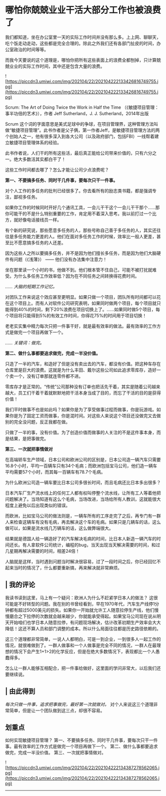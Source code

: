 # 哪怕你兢兢业业干活大部分工作也被浪费了

我们都知道，坐在办公室里一天的实际工作时间并没有那么多。上上网、聊聊天，吃个饭走动走动，这些都是完全合理的。除此之外我们还有各部门扯皮的时间，办公室政治的时间等等。

而我今天要说的这个道理是，哪怕你把所有这些表面上的浪费全都刨掉，只计算兢兢业业的实际工作时间，其中还是包含大量的浪费。

![https://piccdn3.umiwi.com/img/202104/22/202104222133426816749755.jpg](https://piccdn3.umiwi.com/img/202104/22/202104222133426816749755.jpg)

Scrum: The Art of Doing Twice the Work in Half the Time （《敏捷项目管理：事半功倍的艺术》），作者 Jeff Sutherland，J. J. Sutherland，2014年出版

Scrum 这个词的字面意思是美式足球中的争球，在项目管理界，这种管理方法叫做“敏捷项目管理”。此书作者是父子俩，第一作者Jeff，是敏捷项目管理方法的两个创始人之一，他有很多深入到各大公司（以及政府部门，包括FBI）一线帮着建立敏捷项目管理体系的经验。

此书作者说，人们干的所有这些活，最后真正能给公司带来价值的，只有六分之一。绝大多数活其实都白干了！

这些工作时间都去哪了？怎么才能让公司少点浪费呢？

 **第一、不要搞多任务、同时干几件事，要每次只干一件事。**

对个人工作的多任务的批判已经很多了。你去看所有的励志类书籍，都是强调专注，鄙视多任务。

如果你工作的时候同时开好几个通讯工具，一会儿干干这个一会儿干干那个……那你可能干的不是什么特别重要的工作，肯定用不着深入思考。我以前打过一个比方，就好像电话接线员一样。

有个新的研究说，那些愿意多任务的人，那些号称自己善于多任务的人，其实还往往是多任务能力更差的人。他们在面对多任务工作的时候，效率比一般人更差，甚至比不愿意搞多任务的人还差。

因为这些人之所以要搞多任务，并不是因为他们擅长多任务，而是因为他们大脑硬件有问题（《浅薄》） —— 他们没有办法集中注意力！

坐在那里读一个小时的书，他做不到。他们根本管不住自己，可能不被打扰就难受。为什么多任务工作效率低？因为在不同任务之间转换得花费时间。

 *……*  *大脑的短期工作记忆。*

对团队工作来说这个效应甚至更明显。如果只做一个项目，团队所有时间都可以花在这个项目上。而有人对软件公司研究表明，如果同时做两个项目，每个项目就只能得到40%的时间，剩下20%浪费在项目切换上了。……如果同时做5个项目，每个项目将只能得到5%的有效工作时间，你得花75%的时间用于项目切换！

老老实实集中精力每次只把一件事干好，就是最有效率的做法。最有效率的工作方式是做完一个项目再做下一个。

 *……*  *关键词：做完。*

 **第二、做什么事都要追求做完，完成一半没价值。**

只造了一半的汽车，和造好了但是没有卖出去的汽车，都没有价值。把这种车存在仓库里是巨大的浪费。这就是为什么丰田、戴尔这些公司如此追求零库存，造好一个卖一个，没有订单那就连零件都不进。

零库存才是正常的。“传统”公司那种没有订单也把活先干着，其实是随着公司越来越大，员工们干着干着就默默地把干活本身当成了目的，而忘了干活的目的是获得价值！

我们平时做事不也是如此吗？如果你是为了享受做事过程而做事，你是玩游戏。如果你是为了固定工资而做事，你是混时间。对这些人来说这个项目还没做完又去做别的完全没问题，反正我都在做。

只做了一半的事，没有价值。为了创造价值而做事的人关注的不是这件事本身，而是结果，是把事做完。

 **第三、一次就把事情做对**

在高端轿车生产领域，日本公司和欧洲公司的区别是，日本公司造一辆汽车只需要16.8个小时，平均一百辆车只有34个毛病；而欧洲包括宝马公司，他们造一辆车平均需要57个小时，而其每一百辆车有78.7个毛病。

为什么欧洲公司造一辆车要比日本公司多很长时间，而且毛病还比日本多出很多？

日本汽车厂生产流水线上的任何工人都有权叫停整个流水线，让所有工人等着他把问题解决了。当场知道有这么个毛病，当场改进，当场给所有人教训，这就能很大程度上避免以后出现类似的错误。

而欧洲，比如宝马公司的做法则是，一辆车所有的工序走完了之后，再专门有一群人来检查这辆车有没有毛病，再去解决这个车的毛病。如果只是几辆车的话，这么做可以，如果是流水线几万辆车的话，这么做弊端很大。

结果就是德国人给一辆造好了的汽车解决毛病的时间，比日本人新造一辆汽车的时间还长。有人拿软件公司统计，编程的bug，当天出现当天解决需要的时间，和过几星期再解决需要的时间，相差24倍！

人脑就是这样，当时遇到问题当时解决很容易，过了一段时间之后，你已经回忆不起来当时的情况了，什么都要重新搞，再来解决就非常麻烦。

## | 我的评论

我读书读到这里，马上有一个疑问：欧洲人为什么不赶紧学日本人的做法？ 这很可能是不好转型的问题。我在别的书曾经看到，早在1970年代，汽车生产线停1分钟都有超过5000美元的损失。如果你一开始就允许工人随意拉停生产线，他们慢慢磨合之下拉停的次数就会越来越少，你就能承受得起。如果宝马公司现在说从明天开始咱们也学日本人随意拉停，有问题现场解决，估计改革初期生产效率会大大降低！这还不算人员和部门调整的成本。所以什么局面往往都是历史路径依赖的。

这三个道理都非常简单，一说人人都明白，可是一到企业，一到很多人一起工作的情况，就很难做到了。一群人做事和一个人做事是完全不同的情况，一群人在最理想的情况下会产生1+1>2的化学反应，但是在绝大多数情况下，表现都比一个人愚蠢得多。

怎么让一群人能够互相配合，把一件事给做好，这里面的学问非常大，以后我们还要继续说。

## | 由此得到

 *每次只做一件事，追求把事做完，最好第一次就做对。* 对个人来说这三个道理非常简单，但是让一个团队做到这三点，却很不容易。

## 划重点

如何实现敏捷项目管理？
第一、不要搞多任务、同时干几件事，要每次只干一件事。最有效率的工作方式是做完一个项目再做下一个。
第二、做什么事都要追求做完，完成一半没价值。
第三、一次就把事情做对。

![https://piccdn3.umiwi.com/img/202104/22/202104222134387278562065.jpg](https://piccdn3.umiwi.com/img/202104/22/202104222134387278562065.jpg)

---
